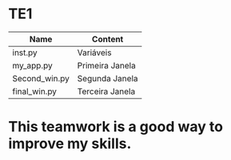 # TE1


Name          | Content
--------------|---------------------
inst.py       | Variáveis
my_app.py     | Primeira Janela
Second_win.py | Segunda Janela
final_win.py  | Terceira Janela

# This teamwork is a good way to improve my skills.